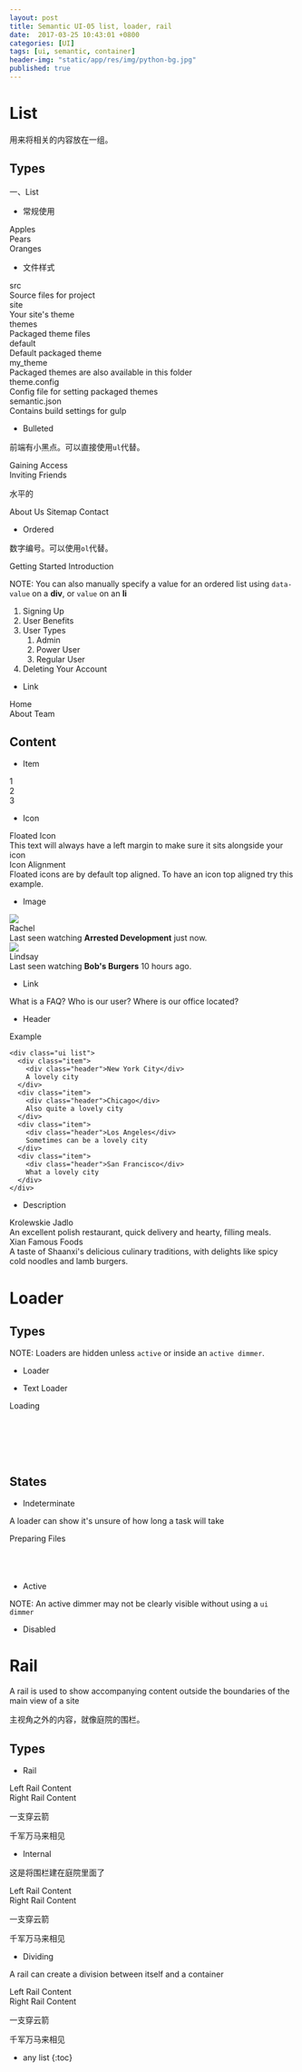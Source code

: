 ```yaml
---
layout: post
title: Semantic UI-05 list, loader, rail
date:  2017-03-25 10:43:01 +0800
categories: [UI]
tags: [ui, semantic, container]
header-img: "static/app/res/img/python-bg.jpg"
published: true
---
```


# List

用来将相关的内容放在一组。


## Types

一、List

- 常规使用

<div class="ui list">
  <div class="item">Apples</div>
  <div class="item">Pears</div>
  <div class="item">Oranges</div>
</div>


- 文件样式

<div class="ui list">
  <div class="item">
    <i class="folder icon"></i>
    <div class="content">
      <div class="header">src</div>
      <div class="description">Source files for project</div>
      <div class="list">
        <div class="item">
          <i class="folder icon"></i>
          <div class="content">
            <div class="header">site</div>
            <div class="description">Your site's theme</div>
          </div>
        </div>
        <div class="item">
          <i class="folder icon"></i>
          <div class="content">
            <div class="header">themes</div>
            <div class="description">Packaged theme files</div>
            <div class="list">
              <div class="item">
                <i class="folder icon"></i>
                <div class="content">
                  <div class="header">default</div>
                  <div class="description">Default packaged theme</div>
                </div>
              </div>
              <div class="item">
                <i class="folder icon"></i>
                <div class="content">
                  <div class="header">my_theme</div>
                  <div class="description">Packaged themes are also available in this folder</div>
                </div>
              </div>
            </div>
          </div>
        </div>
        <div class="item">
          <i class="file icon"></i>
          <div class="content">
            <div class="header">theme.config</div>
            <div class="description">Config file for setting packaged themes</div>
          </div>
        </div>
      </div>
    </div>
  </div>
  <div class="item">
    <i class="file icon"></i>
    <div class="content">
      <div class="header">semantic.json</div>
      <div class="description">Contains build settings for gulp</div>
    </div>
  </div>
</div>

- Bulleted

前端有小黑点。可以直接使用`ul`代替。


<div class="ui bulleted list">
  <div class="item">Gaining Access</div>
  <div class="item">Inviting Friends</div>
</div>

水平的

<div class="ui horizontal bulleted list">
  <a class="item">
    About Us
  </a>
  <a class="item">
    Sitemap
  </a>
  <a class="item">
    Contact
  </a>
</div>

- Ordered

数字编号。可以使用`ol`代替。

<div class="ui ordered list">
  <a class="item">Getting Started</a>
  <a class="item">Introduction</a>
</div>


NOTE: You can also manually specify a value for an ordered list using `data-value` on a **div**, or `value` on an **li**


<ol class="ui list">
  <li value="*">Signing Up</li>
  <li value="*">User Benefits</li>
  <li value="*">User Types
    <ol>
      <li value="-">Admin</li>
      <li value="-">Power User</li>
      <li value="-">Regular User</li>
    </ol>
  </li>
  <li value="*">Deleting Your Account</li>
</ol>



- Link

<div class="ui link list">
  <div class="active item">Home</div>
  <a class="item">About</a>
  <a class="item">Team</a>
</div>


## Content

- Item

<div class="ui list">
  <div class="item">
    1
  </div>
  <div class="item">
    2
  </div>
  <div class="item">
    3
  </div>
</div>


- Icon

<div class="ui list">
  <a class="item">
    <i class="help icon"></i>
    <div class="content">
      <div class="header">Floated Icon</div>
      <div class="description">This text will always have a left margin to make sure it sits alongside your icon</div>
    </div>
  </a>
  <a class="item">
    <i class="right triangle icon"></i>
    <div class="content">
      <div class="header">Icon Alignment</div>
      <div class="description">Floated icons are by default top aligned. To have an icon top aligned try this example.</div>
    </div>
  </a>
</div>


- Image

<div class="ui list">
  <div class="item">
    <img class="ui avatar image" src="{{ site.url }}/static/app/res/img/python-bg.jpg">
    <div class="content">
      <a class="header">Rachel</a>
      <div class="description">Last seen watching <a><b>Arrested Development</b></a> just now.</div>
    </div>
  </div>
  <div class="item">
    <img class="ui avatar image" src="{{ site.url }}/static/app/res/img/python-bg.jpg">
    <div class="content">
      <a class="header">Lindsay</a>
      <div class="description">Last seen watching <a><b>Bob's Burgers</b></a> 10 hours ago.</div>
    </div>
  </div>
</div>

- Link

<div class="ui list">
  <a class="item">What is a FAQ?</a>
  <a class="item">Who is our user?</a>
  <a class="item">Where is our office located?</a>
</div>

- Header

<div class="html ui top attached segment">
    <div class="ui top attached label">
        <span class="pull-left">Example</span>
        <i data-content="View code" class="unhide link icon pull-right"></i>
        <i data-content="Copy code" class="copy link icon pull-right"></i>
    </div>
    
    <div class="ui list">
      <div class="item">
        <div class="header">New York City</div>
        A lovely city
      </div>
      <div class="item">
        <div class="header">Chicago</div>
        Also quite a lovely city
      </div>
      <div class="item">
        <div class="header">Los Angeles</div>
        Sometimes can be a lovely city
      </div>
      <div class="item">
        <div class="header">San Francisco</div>
        What a lovely city
      </div>
    </div>
    
</div>


- Description

<div class="ui list">
  <div class="item">
    <i class="map marker icon"></i>
    <div class="content">
      <a class="header">Krolewskie Jadlo</a>
      <div class="description">An excellent polish restaurant, quick delivery and hearty, filling meals.</div>
    </div>
  </div>
  <div class="item">
    <i class="map marker icon"></i>
    <div class="content">
      <a class="header">Xian Famous Foods</a>
      <div class="description">A taste of Shaanxi's delicious culinary traditions, with delights like spicy cold noodles and lamb burgers.</div>
    </div>
  </div>
</div>



# Loader

## Types

NOTE: Loaders are hidden unless `active` or inside an `active dimmer`.

- Loader

<div class="ui segment">
  <p></p>
  <div class="ui active dimmer">
    <div class="ui loader"></div>
  </div>
</div>

- Text Loader

<div class="ui segment" style="min-height:100px;">
  <div class="ui active dimmer">
    <div class="ui text loader">Loading</div>
  </div>
</div>


## States

- Indeterminate

A loader can show it's unsure of how long a task will take

<div class="ui segment" style="min-height:70px;">
  <div class="ui active dimmer">
    <div class="ui indeterminate text loader">Preparing Files</div>
  </div>
</div>

- Active

NOTE: An active dimmer may not be clearly visible without using a `ui dimmer`

<div class="ui segment">
  <div class="ui active loader"></div>
</div>

- Disabled

<div class="ui segment">
  <div class="ui disabled loader"></div>
</div>

# Rail

A rail is used to show accompanying content outside the boundaries of the main view of a site

主视角之外的内容，就像庭院的围栏。

## Types

- Rail

<div class="ui segment">
  <div class="ui left rail">
    <div class="ui segment">
      Left Rail Content
    </div>
  </div>
  
  <div class="ui right rail">
    <div class="ui segment">
      Right Rail Content
    </div>
  </div>
  <p>一支穿云箭</p>
  <p>千军万马来相见</p>
</div>


- Internal

这是将围栏建在庭院里面了

<div class="ui segment">
  <div class="ui left internal rail">
    <div class="ui segment">
      Left Rail Content
    </div>
  </div>
  <div class="ui right internal rail">
    <div class="ui segment">
      Right Rail Content
    </div>
  </div>
  <p>一支穿云箭</p>
  <p>千军万马来相见</p>
</div>


- Dividing

A rail can create a division between itself and a container

<div class="ui segment">
  <div class="ui left dividing internal rail">
    <div class="ui segment">
      Left Rail Content
    </div>
  </div>
  <div class="ui right dividing internal rail">
    <div class="ui segment">
      Right Rail Content
    </div>
  </div>
  <p>一支穿云箭</p>
  <p>千军万马来相见</p>
</div>




* any list
{:toc}